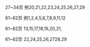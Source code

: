 27~34页
例20,21,22,23,24,25,26,27,29

61~82页
例1,2,4,5,6,7,8,9,11,12

61~82页
13,15,17,18,19,20,21,

61~82页
22,24,25,26,2728,29